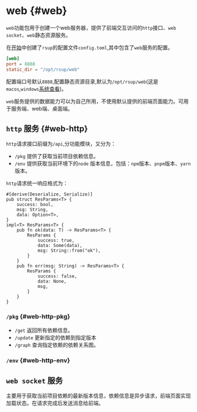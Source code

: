 
# web {#web}

`web`功能包用于创建一个web服务器，提供了前端交互访问的`http`接口、`web socket`、`web`静态资源服务。

在[开始](/guide/installer/macos)中创建了`rsup`的配置文件`config.toml`,其中包含了`web`服务的配置。

```toml
[web]
port = 8888
static_dir = "/opt/rsup/web"
```

配置端口号默认`8888`,配置静态资源目录,默认为`/opt/rsup/web`(这是`macos`,`windows`[系统查看](/guide/installer/windows))。

`web`服务提供的数据能力可以为自己所用，不使用默认提供的前端页面能力。可用于服务端、web端、桌面端。

## `http` 服务 {#web-http}

`http`请求接口前缀为`/api`,分功能模块，又分为：

* `/pkg` 提供了获取当前项目依赖信息。
* `/env` 提供获取当前环境下的`node` 版本信息，包括：`npm`版本、`pnpm`版本、`yarn`版本。

`http`请求统一响应格式为：

```rust:line-numbers {1}
#[derive(Deserialize, Serialize)]
pub struct ResParams<T> {
    success: bool,
    msg: String,
    data: Option<T>,
}
impl<T> ResParams<T> {
    pub fn ok(data: T) -> ResParams<T> {
        ResParams {
            success: true,
            data: Some(data),
            msg: String::from("ok"),
        }
    }
    pub fn err(msg: String) -> ResParams<T> {
        ResParams {
            success: false,
            data: None,
            msg,
        }
    }
}
```

### `/pkg` {#web-http-pkg}

* `/get` 返回所有依赖信息。
* `/update` 更新指定的依赖到指定版本
* `/graph` 查询指定依赖的依赖关系图。

### `/env` {#web-http-env}

## `web socket` 服务

主要用于获取当前项目依赖的最新版本信息，依赖信息是异步请求，前端页面实现加载状态。在请求完成后发送消息给前端。
